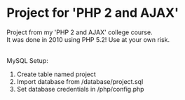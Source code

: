 Project for 'PHP 2 and AJAX'
==============

Project from my 'PHP 2 and AJAX' college course.<br>
It was done in 2010 using PHP 5.2! Use at your own risk.<br><br>

MySQL Setup:

1. Create table named project
2. Import database from /database/project.sql
3. Set database credentials in /php/config.php
